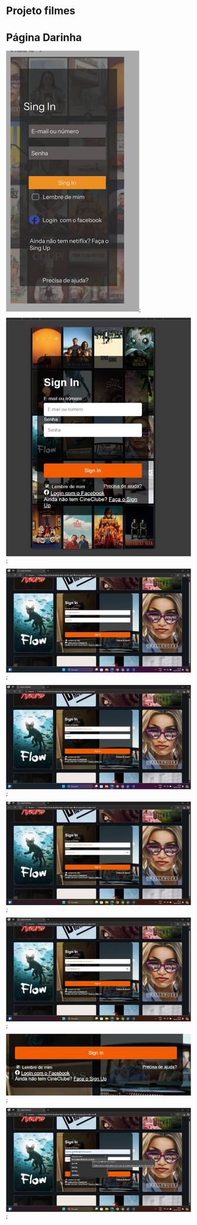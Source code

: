 # Projeto filmes

# Página Darinha

![a imagem fala sobre mostra o prototipo do figma, de como gostaria a cara do meu site.](./pages/dara/assets/figmaimg.png);

![a imagem mostra o projeto finalizado em mobile](./pages/dara/assets/mobile.png);

![a imagem mostra o projeto de front end](./pages/dara/assets/front1.png);

![a imagem mostra como colocar o e-mail no app](./pages/dara/assets/front2.png);

![Mostra como colocar a senha](./pages/dara/assets/front3.png);

![a imagem mostra que tem como esconder a senha](./pages/dara/assets/front4.png);

![a imagem mostra a checkbox, e mostra os seguintes links= precisa de ajuda?, Login com o facebok e se ainda não tem o cineclube para fazer o cadastro.](./pages/dara/assets/front5.png);

![A imagem mostra que as informações são salvas automaticamente.](./pages/dara/assets/front6.png);

